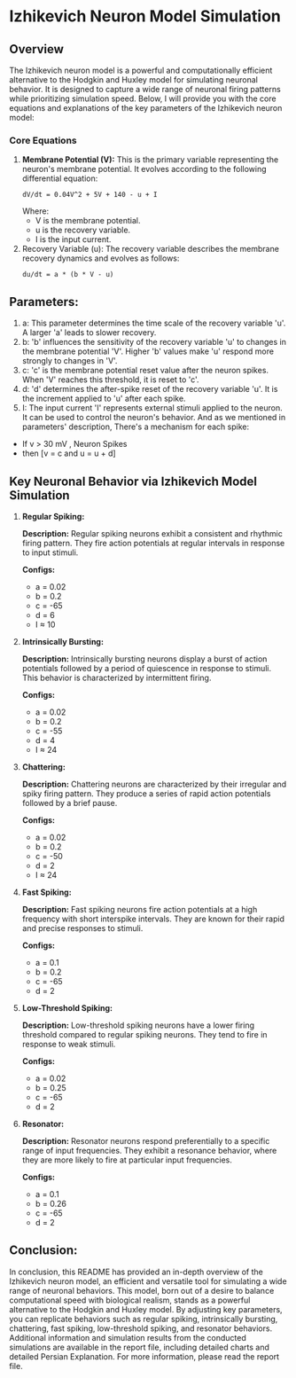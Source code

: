 # Izhikevich Neuron Model Simulation
## Overview
The Izhikevich neuron model is a powerful and computationally efficient alternative to the Hodgkin and Huxley model for simulating neuronal behavior. It is designed to capture a wide range of neuronal firing patterns while prioritizing simulation speed. Below, I will provide you with the core equations and explanations of the key parameters of the Izhikevich neuron model:
### Core Equations
1. **Membrane Potential (V):** This is the primary variable representing the neuron's membrane potential. It evolves according to the following differential equation:
   ```
   dV/dt = 0.04V^2 + 5V + 140 - u + I
   ```
   Where:
   + V is the membrane potential.
   + u is the recovery variable.
   + I is the input current.
2. Recovery Variable (u): The recovery variable describes the membrane recovery dynamics and evolves as follows:
   ```
   du/dt = a * (b * V - u)
   ```
## Parameters:
1. a: This parameter determines the time scale of the recovery variable 'u'. A larger 'a' leads to slower recovery.
2. b: 'b' influences the sensitivity of the recovery variable 'u' to changes in the membrane potential 'V'. Higher 'b' values make 'u' respond more strongly to changes in 'V'.
3. c: 'c' is the membrane potential reset value after the neuron spikes. When 'V' reaches this threshold, it is reset to 'c'.
4. d: 'd' determines the after-spike reset of the recovery variable 'u'. It is the increment applied to 'u' after each spike.
5. I: The input current 'I' represents external stimuli applied to the neuron. It can be used to control the neuron's behavior.
And as we mentioned in parameters' description, There's a mechanism for each spike:
+ If v > 30 mV , Neuron Spikes
+ then [v = c and u = u + d]

## Key Neuronal Behavior via Izhikevich Model Simulation
1. **Regular Spiking:**
   
   **Description:** Regular spiking neurons exhibit a consistent and rhythmic firing pattern. They fire action potentials at regular intervals in response to input stimuli.
   
   **Configs:**
   + a = 0.02
   + b = 0.2
   + c = -65
   + d = 6
   + I ≈ 10
2. **Intrinsically Bursting:**
   
   **Description:** Intrinsically bursting neurons display a burst of action potentials followed by a period of quiescence in response to stimuli. This behavior is characterized by intermittent firing.
   
   **Configs:**
   + a = 0.02
   + b = 0.2
   + c = -55
   + d = 4
   + I ≈ 24
3. **Chattering:**
   
   **Description:** Chattering neurons are characterized by their irregular and spiky firing pattern. They produce a series of rapid action potentials followed by a brief pause.
   
   **Configs:**
   + a = 0.02
   + b = 0.2
   + c = -50
   + d = 2
   + I  ≈ 24
4. **Fast Spiking:**
   
   **Description:** Fast spiking neurons fire action potentials at a high frequency with short interspike intervals. They are known for their rapid and precise responses to stimuli.
   
   **Configs:**
   + a = 0.1
   + b = 0.2
   + c = -65
   + d = 2
5. **Low-Threshold Spiking:**
   
   **Description:** Low-threshold spiking neurons have a lower firing threshold compared to regular spiking neurons. They tend to fire in response to weak stimuli.
   
   **Configs:**
   + a = 0.02
   + b = 0.25
   + c = -65
   + d = 2
6. **Resonator:**
 
   **Description:** Resonator neurons respond preferentially to a specific range of input frequencies. They exhibit a resonance behavior, where they are more likely to fire at particular input frequencies.
   
   **Configs:**
   + a = 0.1
   + b = 0.26
   + c = -65
   + d = 2
   
## **Conclusion:**
In conclusion, this README has provided an in-depth overview of the Izhikevich neuron model, an efficient and versatile tool for simulating a wide range of neuronal behaviors. This model, born out of a desire to balance computational speed with biological realism, stands as a powerful alternative to the Hodgkin and Huxley model. By adjusting key parameters, you can replicate behaviors such as regular spiking, intrinsically bursting, chattering, fast spiking, low-threshold spiking, and resonator behaviors.
Additional information and simulation results from the conducted simulations are available in the report file, including detailed charts and detailed Persian Explanation. For more information, please read the report file.
